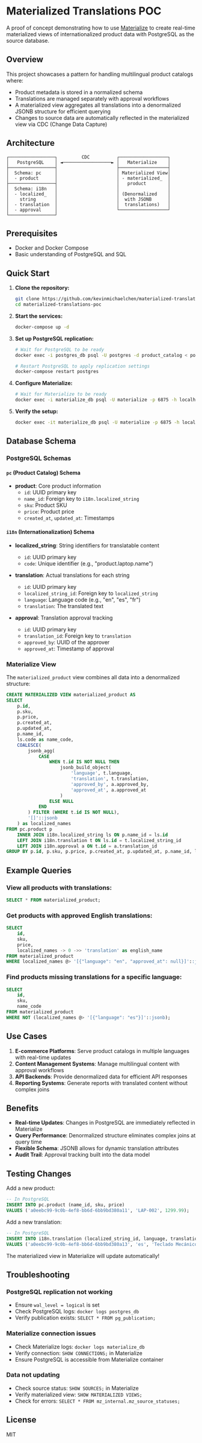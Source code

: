 # Materialized Translations POC

A proof of concept demonstrating how to use
[Materialize](https://materialize.com/) to create real-time materialized views
of internationalized product data with PostgreSQL as the source database.

## Overview

This project showcases a pattern for handling multilingual product catalogs
where:

- Product metadata is stored in a normalized schema
- Translations are managed separately with approval workflows
- A materialized view aggregates all translations into a denormalized JSONB
  structure for efficient querying
- Changes to source data are automatically reflected in the materialized view
  via CDC (Change Data Capture)

## Architecture

```
┌─────────────────┐         CDC          ┌──────────────────┐
│   PostgreSQL    │ ◄──────────────────► │   Materialize    │
├─────────────────┤                      ├──────────────────┤
│  Schema: pc     │                      │ Materialized View│
│  - product      │                      │ - materialized_  │
├─────────────────┤                      │   product        │
│  Schema: i18n   │                      │                  │
│  - localized_   │                      │ (Denormalized    │
│    string       │                      │  with JSONB      │
│  - translation  │                      │  translations)   │
│  - approval     │                      └──────────────────┘
└─────────────────┘
```

## Prerequisites

- Docker and Docker Compose
- Basic understanding of PostgreSQL and SQL

## Quick Start

1. **Clone the repository:**

   ```bash
   git clone https://github.com/kevinmichaelchen/materialized-translations-poc.git
   cd materialized-translations-poc
   ```

2. **Start the services:**

   ```bash
   docker-compose up -d
   ```

3. **Set up PostgreSQL replication:**

   ```bash
   # Wait for PostgreSQL to be ready
   docker exec -i postgres_db psql -U postgres -d product_catalog < postgres-publication.sql

   # Restart PostgreSQL to apply replication settings
   docker-compose restart postgres
   ```

4. **Configure Materialize:**

   ```bash
   # Wait for Materialize to be ready
   docker exec -i materialize_db psql -U materialize -p 6875 -h localhost < materialize-setup.sql
   ```

5. **Verify the setup:**
   ```bash
   docker exec -it materialize_db psql -U materialize -p 6875 -h localhost -c "SELECT * FROM materialized_product;"
   ```

## Database Schema

### PostgreSQL Schemas

#### `pc` (Product Catalog) Schema

- **product**: Core product information
  - `id`: UUID primary key
  - `name_id`: Foreign key to `i18n.localized_string`
  - `sku`: Product SKU
  - `price`: Product price
  - `created_at`, `updated_at`: Timestamps

#### `i18n` (Internationalization) Schema

- **localized_string**: String identifiers for translatable content
  - `id`: UUID primary key
  - `code`: Unique identifier (e.g., "product.laptop.name")

- **translation**: Actual translations for each string
  - `id`: UUID primary key
  - `localized_string_id`: Foreign key to `localized_string`
  - `language`: Language code (e.g., "en", "es", "fr")
  - `translation`: The translated text

- **approval**: Translation approval tracking
  - `id`: UUID primary key
  - `translation_id`: Foreign key to `translation`
  - `approved_by`: UUID of the approver
  - `approved_at`: Timestamp of approval

### Materialize View

The `materialized_product` view combines all data into a denormalized structure:

```sql
CREATE MATERIALIZED VIEW materialized_product AS
SELECT
    p.id,
    p.sku,
    p.price,
    p.created_at,
    p.updated_at,
    p.name_id,
    ls.code as name_code,
    COALESCE(
        jsonb_agg(
            CASE
                WHEN t.id IS NOT NULL THEN
                    jsonb_build_object(
                        'language', t.language,
                        'translation', t.translation,
                        'approved_by', a.approved_by,
                        'approved_at', a.approved_at
                    )
                ELSE NULL
            END
        ) FILTER (WHERE t.id IS NOT NULL),
        '[]'::jsonb
    ) as localized_names
FROM pc.product p
    INNER JOIN i18n.localized_string ls ON p.name_id = ls.id
    LEFT JOIN i18n.translation t ON ls.id = t.localized_string_id
    LEFT JOIN i18n.approval a ON t.id = a.translation_id
GROUP BY p.id, p.sku, p.price, p.created_at, p.updated_at, p.name_id, ls.code;
```

## Example Queries

### View all products with translations:

```sql
SELECT * FROM materialized_product;
```

### Get products with approved English translations:

```sql
SELECT
    id,
    sku,
    price,
    localized_names -> 0 ->> 'translation' as english_name
FROM materialized_product
WHERE localized_names @> '[{"language": "en", "approved_at": null}]'::jsonb = false;
```

### Find products missing translations for a specific language:

```sql
SELECT
    id,
    sku,
    name_code
FROM materialized_product
WHERE NOT (localized_names @> '[{"language": "es"}]'::jsonb);
```

## Use Cases

1. **E-commerce Platforms**: Serve product catalogs in multiple languages with
   real-time updates
2. **Content Management Systems**: Manage multilingual content with approval
   workflows
3. **API Backends**: Provide denormalized data for efficient API responses
4. **Reporting Systems**: Generate reports with translated content without
   complex joins

## Benefits

- **Real-time Updates**: Changes in PostgreSQL are immediately reflected in
  Materialize
- **Query Performance**: Denormalized structure eliminates complex joins at
  query time
- **Flexible Schema**: JSONB allows for dynamic translation attributes
- **Audit Trail**: Approval tracking built into the data model

## Testing Changes

Add a new product:

```sql
-- In PostgreSQL
INSERT INTO pc.product (name_id, sku, price)
VALUES ('a0eebc99-9c0b-4ef8-bb6d-6bb9bd380a11', 'LAP-002', 1299.99);
```

Add a new translation:

```sql
-- In PostgreSQL
INSERT INTO i18n.translation (localized_string_id, language, translation)
VALUES ('a0eebc99-9c0b-4ef8-bb6d-6bb9bd380a13', 'es', 'Teclado Mecánico');
```

The materialized view in Materialize will update automatically!

## Troubleshooting

### PostgreSQL replication not working

- Ensure `wal_level = logical` is set
- Check PostgreSQL logs: `docker logs postgres_db`
- Verify publication exists: `SELECT * FROM pg_publication;`

### Materialize connection issues

- Check Materialize logs: `docker logs materialize_db`
- Verify connection: `SHOW CONNECTIONS;` in Materialize
- Ensure PostgreSQL is accessible from Materialize container

### Data not updating

- Check source status: `SHOW SOURCES;` in Materialize
- Verify materialized view: `SHOW MATERIALIZED VIEWS;`
- Check for errors: `SELECT * FROM mz_internal.mz_source_statuses;`

## License

MIT
